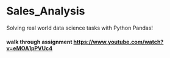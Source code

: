 # Sales_Analysis
Solving real world data science tasks with Python Pandas!
#### walk through assignment https://www.youtube.com/watch?v=eMOA1pPVUc4

